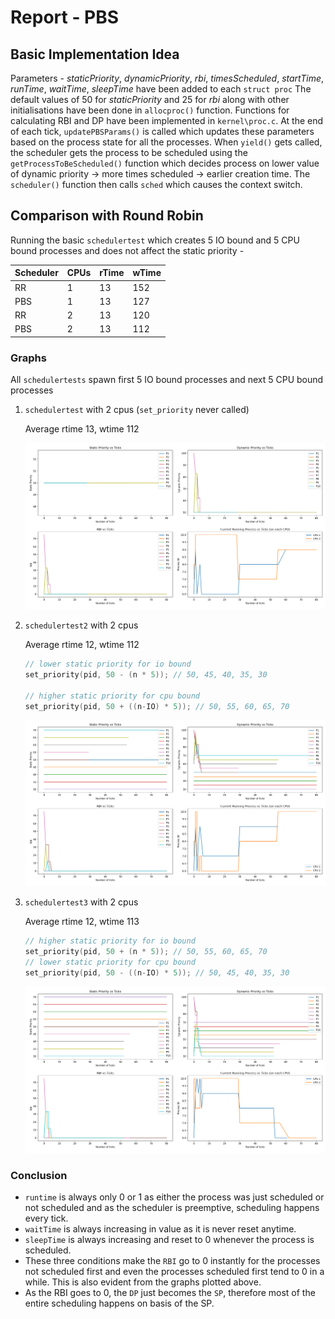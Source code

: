 # Report - PBS

## Basic Implementation Idea

Parameters - *staticPriority*, *dynamicPriority*, *rbi*,  *timesScheduled*, *startTime*, *runTime*, *waitTime*, *sleepTime* have been added to each `struct proc` The default values of 50 for *staticPriority* and 25 for *rbi* along with other initialisations have been done in `allocproc()` function. Functions for calculating RBI and DP have been implemented in `kernel\proc.c`. At the end of each tick, `updatePBSParams()` is called which updates these parameters based on the process state for all the processes. When `yield()` gets called, the scheduler gets the process to be scheduled using the `getProcessToBeScheduled()` function which decides process on lower value of dynamic priority → more times scheduled → earlier creation time. The `scheduler()` function then calls `sched` which causes the context switch.

## Comparison with Round Robin

Running the basic `schedulertest` which creates 5 IO bound and 5 CPU bound processes and does not affect the static priority - 

| Scheduler | CPUs | rTime | wTime |
| --- | --- | --- | --- |
| RR | 1 | 13 | 152 |
| PBS | 1 | 13 | 127 |
| RR | 2 | 13 | 120 |
| PBS  | 2 | 13 | 112 |

### Graphs

All `schedulertests` spawn first 5 IO bound processes and next 5 CPU bound processes

1. `schedulertest` with 2 cpus (`set_priority` never called)
    
    Average rtime 13, wtime 112
    
    ![pbs1_2.png](./initial-xv6/pbsAnalysis/results/pbs1_2.png)
    
2. `schedulertest2` with 2 cpus 
    
    Average rtime 12, wtime 112
    
    ```c
    // lower static priority for io bound
    set_priority(pid, 50 - (n * 5)); // 50, 45, 40, 35, 30
    
    // higher static priority for cpu bound
    set_priority(pid, 50 + ((n-IO) * 5)); // 50, 55, 60, 65, 70
    ```
    
    ![pbs2_2.png](./initial-xv6/pbsAnalysis/results/pbs2_2.png)
    
3. `schedulertest3` with 2 cpus 
    
    Average rtime 12, wtime 113
    
    ```c
    // higher static priority for io bound
    set_priority(pid, 50 + (n * 5)); // 50, 55, 60, 65, 70
    // lower static priority for cpu bound
    set_priority(pid, 50 - ((n-IO) * 5)); // 50, 45, 40, 35, 30
    ```
    
    ![pbs3_2.png](./initial-xv6/pbsAnalysis/results/pbs3_2.png)
    

### Conclusion

- `runtime` is always only 0 or 1 as either the process was just scheduled or not scheduled and as the scheduler is preemptive, scheduling happens every tick.
- `waitTime` is always increasing in value as it is never reset anytime.
- `sleepTime` is always increasing and reset to 0 whenever the process is scheduled.
- These three conditions make the `RBI` go to 0 instantly for the processes not scheduled first and even the processes scheduled first tend to 0 in a while. This is also evident from the graphs plotted above.
- As the RBI goes to 0, the `DP` just becomes the `SP`, therefore most of the entire scheduling happens on basis of the SP.


